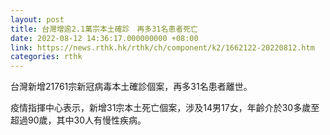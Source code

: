 ```yaml
---
layout: post
title: 台灣增逾2.1萬宗本土確診　再多31名患者死亡
date: 2022-08-12 14:36:17.000000000 +08:00
link: https://news.rthk.hk/rthk/ch/component/k2/1662122-20220812.htm
categories: rthk
---
```


台灣新增21761宗新冠病毒本土確診個案，再多31名患者離世。

疫情指揮中心表示，新增31宗本土死亡個案，涉及14男17女，年齡介於30多歲至超過90歲，其中30人有慢性疾病。
